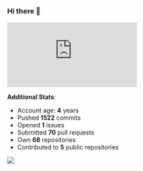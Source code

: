 ### Hi there 👋

![Bob's github activity graph](https://d3eqgu1c877dat.cloudfront.net/graph-stats.xml)

**Additional Stats**:
- Account age: **4** years
- Pushed **1522** commits
- Opened **1** issues
- Submitted **70** pull requests
- Own **68** repositories
- Contributed to **5** public repositories

![](https://komarev.com/ghpvc/?username=BobTheSoftwareDeveloper)
